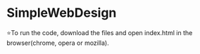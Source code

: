 # SimpleWebDesign

:star:To run the code, download the files and open index.html in the browser(chrome, opera or mozilla).

